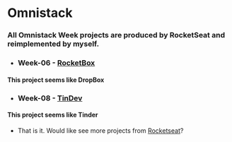 # Omnistack

### All Omnistack Week projects are produced by RocketSeat and reimplemented by myself.


* ### Week-06 - [RocketBox](https://github.com/tgmarinho/oministack/tree/master/week-06/)
#### This project seems like DropBox

* ### Week-08 - [TinDev ](https://github.com/tgmarinho/oministack/edit/master/week-08/)
#### This project seems like Tinder


* That is it. Would like see more projects from [Rocketseat](https://github.com/rocketseat)?
